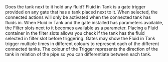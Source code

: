 <lore>
Does the tank next to it hold any fluid?
</lore>
<no_lore>
Fluid in Tank is a gate trigger provided on any gate that has a tank placed next to it.
</no_lore>

<chapter name="Requirements"/>
When selected, the connected actions will only be activated when the connected tank has fluids in.

<chapter name="Parameters"/>
When Fluid in Tank and the gate installed has parameters available, the Filter slots next to it becomes available as a parameter.
Placing a Fluid container in the filter slots allows you check if the tank has the fluid selected in filter slot before triggering.

<chapter name="Trigger directions"/>
Gates may show the Fluid in Tank trigger multiple times in different colours to represent each of the different connected tanks.
The colour of the Trigger represents the direction of the tank in relation of the pipe so you can differentiate between each tank.